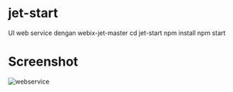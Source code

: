 # jet-start
   UI web service dengan webix-jet-master
     cd jet-start
     npm install
     npm start
     
 # Screenshot
 ![webservice](https://user-images.githubusercontent.com/33270746/71427359-8bed2a00-26ea-11ea-8fc0-4657953b7060.png)

